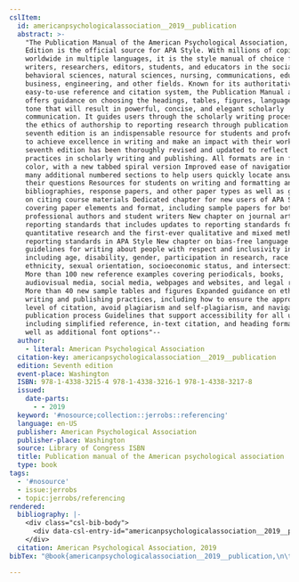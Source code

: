 ```yaml
---
cslItem:
  id: americanpsychologicalassociation__2019__publication
  abstract: >-
    "The Publication Manual of the American Psychological Association, Seventh
    Edition is the official source for APA Style. With millions of copies sold
    worldwide in multiple languages, it is the style manual of choice for
    writers, researchers, editors, students, and educators in the social and
    behavioral sciences, natural sciences, nursing, communications, education,
    business, engineering, and other fields. Known for its authoritative,
    easy-to-use reference and citation system, the Publication Manual also
    offers guidance on choosing the headings, tables, figures, language, and
    tone that will result in powerful, concise, and elegant scholarly
    communication. It guides users through the scholarly writing process-from
    the ethics of authorship to reporting research through publication. The
    seventh edition is an indispensable resource for students and professionals
    to achieve excellence in writing and make an impact with their work. The
    seventh edition has been thoroughly revised and updated to reflect best
    practices in scholarly writing and publishing. All formats are in full
    color, with a new tabbed spiral version Improved ease of navigation, with
    many additional numbered sections to help users quickly locate answers to
    their questions Resources for students on writing and formatting annotated
    bibliographies, response papers, and other paper types as well as guidelines
    on citing course materials Dedicated chapter for new users of APA Style
    covering paper elements and format, including sample papers for both
    professional authors and student writers New chapter on journal article
    reporting standards that includes updates to reporting standards for
    quantitative research and the first-ever qualitative and mixed methods
    reporting standards in APA Style New chapter on bias-free language
    guidelines for writing about people with respect and inclusivity in areas
    including age, disability, gender, participation in research, race and
    ethnicity, sexual orientation, socioeconomic status, and intersectionality
    More than 100 new reference examples covering periodicals, books,
    audiovisual media, social media, webpages and websites, and legal resources
    More than 40 new sample tables and figures Expanded guidance on ethical
    writing and publishing practices, including how to ensure the appropriate
    level of citation, avoid plagiarism and self-plagiarism, and navigate the
    publication process Guidelines that support accessibility for all users,
    including simplified reference, in-text citation, and heading formats as
    well as additional font options"--
  author:
    - literal: American Psychological Association
  citation-key: americanpsychologicalassociation__2019__publication
  edition: Seventh edition
  event-place: Washington
  ISBN: 978-1-4338-3215-4 978-1-4338-3216-1 978-1-4338-3217-8
  issued:
    date-parts:
      - - 2019
  keyword: '#nosource;collection::jerrobs::referencing'
  language: en-US
  publisher: American Psychological Association
  publisher-place: Washington
  source: Library of Congress ISBN
  title: Publication manual of the American psychological association
  type: book
tags:
  - '#nosource'
  - issue:jerrobs
  - topic:jerrobs/referencing
rendered:
  bibliography: |-
    <div class="csl-bib-body">
      <div data-csl-entry-id="americanpsychologicalassociation__2019__publication" class="csl-entry">American Psychological Association 2019 <i>Publication manual of the American psychological association</i>. Seventh edition. Washington: American Psychological Association.</div>
    </div>
  citation: American Psychological Association, 2019
bibTex: "@book{americanpsychologicalassociation__2019__publication,\n\taddress = {Washington},\n\tauthor = {{American Psychological Association}},\n\tedition = {Seventh edition},\n\tyear = {2019},\n\tpublisher = {American Psychological Association},\n\ttitle = {Publication manual of the {American} psychological association},\n}\n\n"

---
```

